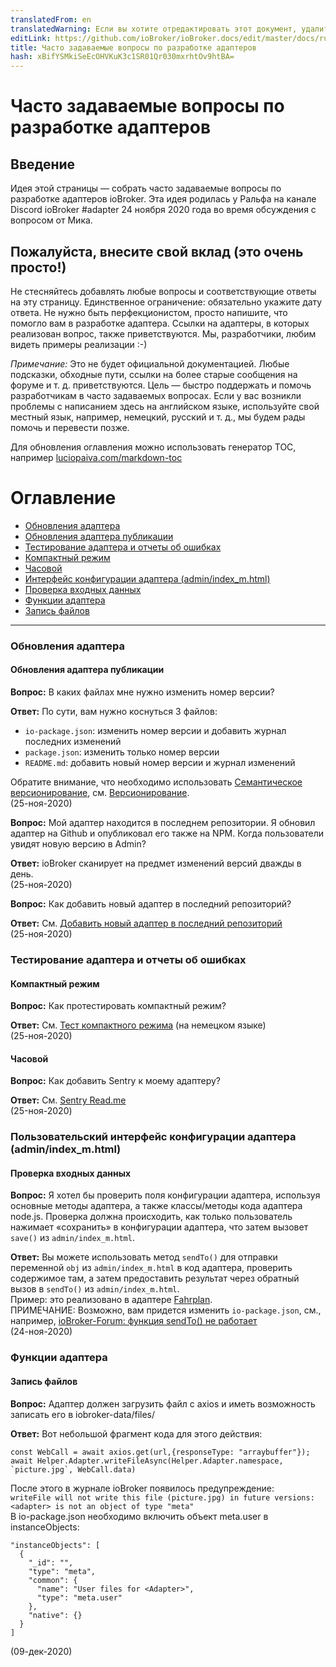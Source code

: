 ```yaml
---
translatedFrom: en
translatedWarning: Если вы хотите отредактировать этот документ, удалите поле «translationFrom», в противном случае этот документ будет снова автоматически переведен
editLink: https://github.com/ioBroker/ioBroker.docs/edit/master/docs/ru/dev/adapter-dev-faq.md
title: Часто задаваемые вопросы по разработке адаптеров
hash: xBifYSMkiSeEcOHVKuK3c1SR01Qr030mxrhtOv9htBA=
---
```

# Часто задаваемые вопросы по разработке адаптеров
## Введение
Идея этой страницы — собрать часто задаваемые вопросы по разработке адаптеров ioBroker.
Эта идея родилась у Ральфа на канале Discord ioBroker #adapter 24 ноября 2020 года во время обсуждения с вопросом от Мика.

## Пожалуйста, внесите свой вклад (это очень просто!)
Не стесняйтесь добавлять любые вопросы и соответствующие ответы на эту страницу. Единственное ограничение: обязательно укажите дату ответа. Не нужно быть перфекционистом, просто напишите, что помогло вам в разработке адаптера. Ссылки на адаптеры, в которых реализован вопрос, также приветствуются. Мы, разработчики, любим видеть примеры реализации :-)

*Примечание:* Это не будет официальной документацией. Любые подсказки, обходные пути, ссылки на более старые сообщения на форуме и т. д. приветствуются. Цель — быстро поддержать и помочь разработчикам в часто задаваемых вопросах. Если у вас возникли проблемы с написанием здесь на английском языке, используйте свой местный язык, например, немецкий, русский и т. д., мы будем рады помочь и перевести позже.

Для обновления оглавления можно использовать генератор TOC, например [luciopaiva.com/markdown-toc](https://luciopaiva.com/markdown-toc/)

# Оглавление
- [Обновления адаптера](#adapter-updates)
- [Обновления адаптера публикации](#publishing-adapter-updates)
- [Тестирование адаптера и отчеты об ошибках](#adapter-testing-and-error-reporting)
- [Компактный режим](#compact-mode)
- [Часовой](#часовой)
- [Интерфейс конфигурации адаптера (admin/index_m.html)](#adapter-configuration-ui-adminindexmhtml)
- [Проверка входных данных](#input-validation)
- [Функции адаптера](#adapter-functions)
- [Запись файлов](#writing-files)

---

### Обновления адаптера
#### Обновления адаптера публикации
**Вопрос:** В каких файлах мне нужно изменить номер версии?

**Ответ:** По сути, вам нужно коснуться 3 файлов:

* `io-package.json`: изменить номер версии и добавить журнал последних изменений
* `package.json`: изменить только номер версии
* `README.md`: добавить новый номер версии и журнал изменений

Обратите внимание, что необходимо использовать [Семантическое версионирование](https://semver.org/), см. [Версионирование](https://github.com/ioBroker/ioBroker.docs/blob/master/docs/en/dev/adapterdev.md#versioning).<br> (25-ноя-2020)

**Вопрос:** Мой адаптер находится в последнем репозитории. Я обновил адаптер на Github и опубликовал его также на NPM. Когда пользователи увидят новую версию в Admin?

**Ответ:** ioBroker сканирует на предмет изменений версий дважды в день.<br> (25-ноя-2020)

**Вопрос:** Как добавить новый адаптер в последний репозиторий?

**Ответ:** См. [Добавить новый адаптер в последний репозиторий](https://github.com/ioBroker/ioBroker.repositories#add-a-new-adapter-to-the-latest-repository)<br> (25-ноя-2020)

### Тестирование адаптера и отчеты об ошибках
#### Компактный режим
**Вопрос:** Как протестировать компактный режим?

**Ответ:** См. [Тест компактного режима](https://forum.iobroker.net/topic/32789/anleitung-f%C3%BCr-adapter-entwickler-compact-mode-testen) (на немецком языке)<br> (25-ноя-2020)

#### Часовой
**Вопрос:** Как добавить Sentry к моему адаптеру?

**Ответ:** См. [Sentry Read.me](https://github.com/ioBroker/plugin-sentry#readme)<br> (25-ноя-2020)

### Пользовательский интерфейс конфигурации адаптера (admin/index_m.html)
#### Проверка входных данных
**Вопрос:** Я хотел бы проверить поля конфигурации адаптера, используя основные методы адаптера, а также классы/методы кода адаптера node.js. Проверка должна происходить, как только пользователь нажимает «сохранить» в конфигурации адаптера, что затем вызовет `save()` из `admin/index_m.html`.

**Ответ:** Вы можете использовать метод `sendTo()` для отправки переменной `obj` из `admin/index_m.html` в код адаптера, проверить содержимое там, а затем предоставить результат через обратный вызов в `sendTo()` из `admin/index_m.html`.<br> Пример: это реализовано в адаптере [Fahrplan](https://github.com/gaudes/ioBroker.fahrplan).<br> ПРИМЕЧАНИЕ: Возможно, вам придется изменить `io-package.json`, см., например, [ioBroker-Forum: функция sendTo() не работает](https://forum.iobroker.net/topic/5205/gel%C3%B6st-sendto-in-eigenem-adapter-funktioniert-nicht/)<br> (24-ноя-2020)

### Функции адаптера
#### Запись файлов
**Вопрос:** Адаптер должен загрузить файл с axios и иметь возможность записать его в iobroker-data/files/<adapter>

**Ответ:** Вот небольшой фрагмент кода для этого действия:

```
const WebCall = await axios.get(url,{responseType: "arraybuffer"});
await Helper.Adapter.writeFileAsync(Helper.Adapter.namespace, `picture.jpg`, WebCall.data)
```

После этого в журнале ioBroker появилось предупреждение:<br> `writeFile will not write this file (picture.jpg) in future versions: <adapter> is not an object of type "meta"`<br> В io-package.json необходимо включить объект meta.user в instanceObjects:<br>

```
"instanceObjects": [
  {
    "_id": "",
    "type": "meta",
    "common": {
      "name": "User files for <Adapter>",
      "type": "meta.user"
    },
    "native": {}
  }
]
```

(09-дек-2020)